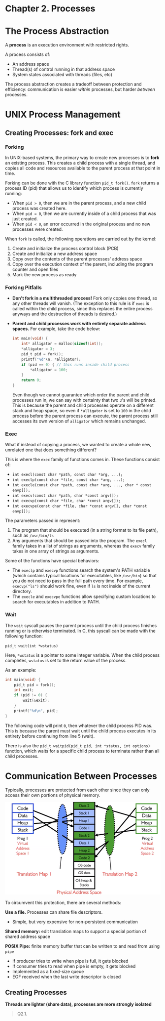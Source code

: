 # Chapter 2. Processes

# The Process Abstraction

A **process** is an execution environment with restricted rights. 

A process consists of:

- An address space
- Thread(s) of control running in that address space
- System states associated with threads (files, etc)

The process abstraction creates a tradeoff between protection and efficiency: communication is easier *within* processes, but harder *between* processes.

# UNIX Process Management

## Creating Processes: fork and exec

### Forking

In UNIX-based systems, the primary way to create new processes is to **fork** an existing process. This creates a child process with a single thread, and copies all code and resources available to the parent process at that point in time.

Forking can be done with the C library function `pid_t fork()`. `fork` returns a process ID (pid) that allows us to identify which process is currently running: 

- When `pid > 0`, then we are in the parent process, and a new child process was created here.
- When `pid = 0`, then we are currently inside of a child process that was just created.
- When `pid < 0`, an error occurred in the original process and no new processes were created.

When `fork` is called, the following operations are carried out by the kernel:

1. Create and initialize the process control block (PCB)
2. Create and initialize a new address space
3. Copy over the contents of the parent processes' address space
4. Copy over the execution context of the parent, including the program counter and open files
5. Mark the new process as ready

### **Forking Pitfalls**

- **Don't fork in a multithreaded process!** Fork only copies one thread, so any other threads will vanish. (The exception to this rule is if `exec` is called within the child process, since this replaces the entire process anyways and the destruction of threads is desired.)
- **Parent and child processes work with entirely separate address spaces.** For example, take the code below:
    
    ```c
    int main(void) {
    	int* alligator = malloc(sizeof(int));
    	*alligator = 3;
    	pid_t pid = fork();
    	printf("%d"\n, *alligator);
    	if (pid == 0) { // this runs inside child process
    		*alligator = 100;
    	}
    	return 0;
    }
    ```
    
    Even though we cannot guarantee which order the parent and child processes run in, we can say with certainty that two `3`'s will be printed. This is because the parent and child processes operate on a different stack and heap space, so even if `*alligator` is set to `100` in the child process before the parent process can execute, the parent process still accesses its own version of `alligator` which remains unchanged.
    

### Exec

What if instead of copying a process, we wanted to create a whole new, unrelated one that does something different? 

This is where the `exec` family of functions comes in. These functions consist of:

- `int execl(const char *path, const char *arg, ...);`
- `int execlp(const char *file, const char *arg, ...);`
- `int execle(const char *path, const char *arg, ..., char * const envp[]);`
- `int execv(const char *path, char *const argv[]);`
- `int execvp(const char *file, char *const argv[]);`
- `int execvpe(const char *file, char *const argv[], char *const envp[]);`

The parameters passed in represent:

1. The program that should be executed (in a string format to its file path), such as `/usr/bin/ls`
2. Any arguments that should be passed into the program. The `execl` family takes in a list of strings as arguments, whereas the `execv` family takes in one array of strings as arguments.

Some of the functions have special behaviors:

- The `execlp` and `execvp` functions search the system's PATH variable (which contains typical locations for executables, like `/usr/bin`) so that you do not need to pass in the full path every time. For example, `execvp("ls")` should work fine, even if `ls` is not inside of the current directory.
- The `execle` and `execvpe` functions allow specifying custom locations to search for executables in addition to PATH.

### Wait

The `wait` syscall pauses the parent process until the child process finishes running or is otherwise terminated. In C, this syscall can be made with the following function:

`pid_t wait(int *wstatus)`

Here, `*wstatus` is a pointer to some integer variable. When the child process completes, `wstatus` is set to the return value of the process.

As an example:

```c
int main(void) {
	pid_t pid = fork();
	int exit;
	if (pid != 0) {
		wait(&exit);
	}
	printf("%d\n", pid);
}
```

The following code will print `0`, then whatever the child process PID was. This is because the parent must wait until the child process executes in its entirety before continuing from line 5 (wait).

There is also the `pid_t waitpid(pid_t pid, int *status, int options)` function, which waits for a specific child process to terminate rather than all child processes.

# Communication Between Processes

Typically, processes are protected from each other since they can only access their own portions of physical memory.

![Untitled](Chapter%202%20Processes/Untitled.png)

To circumvent this protection, there are several methods:

**Use a file.** Processes can share file descriptors.

- Simple, but very expensive for non-persistent communication

**Shared memory:** edit translation maps to support a special portion of shared address space

**POSIX Pipe:** finite memory buffer that can be written to and read from using `pipe`

- If producer tries to write when pipe is full, it gets blocked
- If consumer tries to read when pipe is empty, it gets blocked
- Implemented as a fixed-size queue
- EOF received when the last write descriptor is closed

## Creating Processes

**Threads are lighter (share data), processes are more strongly isolated**

> Q2.1.
>